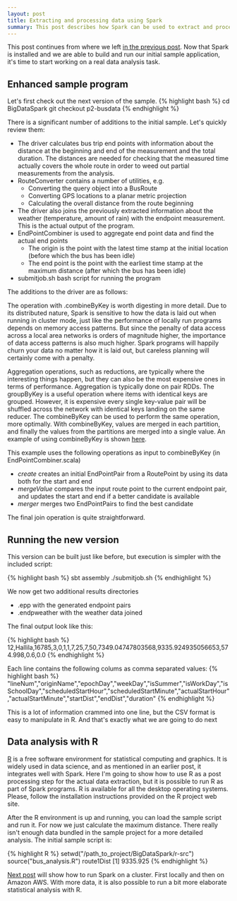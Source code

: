 ```yaml
---
layout: post
title: Extracting and processing data using Spark
summary: This post describes how Spark can be used to extract and process data from the bus timing and weather data sources.
---
```


This post continues from where we left [in the previous post](../26/Setup.html). Now that Spark is installed and we are able
to build and run our initial sample application, it's time to start working on a real data analysis task.

## Enhanced sample program
Let's first check out the next version of the sample.
{% highlight bash %}
cd BigDataSpark
git checkout p2-busdata
{% endhighlight %}

There is a significant number of additions to the initial sample. Let's quickly review them:

* The driver calculates bus trip end points with information about the distance at the beginning and end of the
measurement and the total duration. The distances are needed for checking that the measured time actually covers the
whole route in order to weed out partial measurements from the analysis.
* RouteConverter contains a number of utilities, e.g.
	* Converting the query object into a BusRoute
    * Converting GPS locations to a planar metric projection
    * Calculating the overall distance from the route beginning
* The driver also joins the previously extracted information about the weather (temperature, amount of rain) with
the endpoint measurement. This is the actual output of the program.
* EndPointCombiner is used to aggregate end point data and find the actual end points
    * The origin is the point with the latest time stamp at the initial location (before which the bus has been idle)
    * The end point is the point with the earliest time stamp at the maximum distance (after which the bus has been idle)
* submitjob.sh bash script for running the program

The additions to the driver are as follows:
<script src="https://gist.github.com/nuvostaq/dad3bd7eb5311da1910a.js"></script>

The operation with .combineByKey is worth digesting in more detail. Due to its distributed nature, Spark is sensitive to
 how the data is laid out when running in cluster mode, just like the performance of locally run programs depends on
  memory access patterns. But since the penalty of data access across a local area networks is orders of magnitude higher,
   the importance of data access patterns is also much higher. Spark programs will happily churn your data no matter
    how it is laid out, but careless planning will certainly come with a penalty.

Aggregation operations, such as reductions, are typically where the interesting things happen, but they can also be the
most expensive ones in terms of performance. Aggregation is typically done on pair RDDs. The groupByKey is a useful operation
where items with identical keys are grouped. However, it is expensive every single key-value pair will be shuffled
across the network with identical keys landing on the same reducer. The combineByKey can be used to perform the same
operation, more optimally. With combineByKey, values are merged in each partition, and finally the values from the
partitions are merged into a single value. An example of using combineByKey is shown [here](http://codingjunkie.net/spark-combine-by-key/).

This example uses the following operations as input to combineByKey (in EndPointCombiner.scala)

* *create* creates an initial EndPointPair from a RoutePoint by using its data both for the start and end
* *mergeValue* compares the input route point to the current endpoint pair, and updates the start and end if a better candidate
  is available
* *merger* merges two EndPointPairs to find the best candidate

The final join operation is quite straightforward.

## Running the new version

This version can be built just like before, but execution is simpler with the included script:

{% highlight bash %}
sbt assembly
./submitjob.sh
{% endhighlight %}

We now get two additional results directories

* .epp with the generated endpoint pairs
* .endpweather with the weather data joined

The final output look like this:

{% highlight bash %}
12,Hallila,16785,3,0,1,1,7,25,7,50,7349.04747803568,9335.924935056653,574.998,0.6,0.0
{% endhighlight %}

Each line contains the following colums as comma separated values:
{% highlight bash %}
"lineNum","originName","epochDay","weekDay","isSummer","isWorkDay","isSchoolDay","scheduledStartHour","scheduledStartMinute","actualStartHour","actualStartMinute","startDist","endDist","duration"
{% endhighlight %}

This is a lot of information crammed into one line, but the CSV format is easy to manipulate in R. And that's exactly what
we are going to do next

## Data analysis with R

[R](https://www.r-project.org/) is a free software environment for statistical computing and graphics. It is widely used
in data science, and as mentioned in an earlier post, it integrates well with Spark. Here I'm going to show how to use R
as a post processing step for the actual data extraction, but it is possible to run R as part of Spark programs.
R is available for all the desktop operating systems. Please, follow the installation instructions provided on the R
project web site.

After the R environment is up and running, you can load the sample script and run it. For now we just calculate the maximum
distance. There really isn't enough data bundled in the sample project for a more detailed analysis. The initial sample
script is:

<script src="https://gist.github.com/nuvostaq/fe825660bf721a706051.js"></script>

{% highlight R %}
setwd("/path_to_project/BigDataSpark/r-src")
source("bus_analysis.R")
route1Dist
[1] 9335.925
{% endhighlight %}

[Next post](../28/SparkCluster.html) will show how to run Spark on a cluster. First locally and then on Amazon AWS. With more data,
it is also possible to run a bit more elaborate statistical analysis with R.






